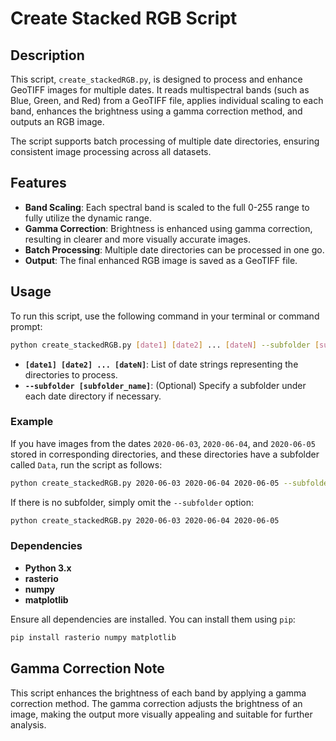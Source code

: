 
# Create Stacked RGB Script

## Description
This script, `create_stackedRGB.py`, is designed to process and enhance GeoTIFF images for multiple dates. It reads multispectral bands (such as Blue, Green, and Red) from a GeoTIFF file, applies individual scaling to each band, enhances the brightness using a gamma correction method, and outputs an RGB image.

The script supports batch processing of multiple date directories, ensuring consistent image processing across all datasets.

## Features
- **Band Scaling**: Each spectral band is scaled to the full 0-255 range to fully utilize the dynamic range.
- **Gamma Correction**: Brightness is enhanced using gamma correction, resulting in clearer and more visually accurate images.
- **Batch Processing**: Multiple date directories can be processed in one go.
- **Output**: The final enhanced RGB image is saved as a GeoTIFF file.

## Usage
To run this script, use the following command in your terminal or command prompt:

```bash
python create_stackedRGB.py [date1] [date2] ... [dateN] --subfolder [subfolder_name]
```

- **`[date1] [date2] ... [dateN]`**: List of date strings representing the directories to process.
- **`--subfolder [subfolder_name]`**: (Optional) Specify a subfolder under each date directory if necessary.

### Example

If you have images from the dates `2020-06-03`, `2020-06-04`, and `2020-06-05` stored in corresponding directories, and these directories have a subfolder called `Data`, run the script as follows:

```bash
python create_stackedRGB.py 2020-06-03 2020-06-04 2020-06-05 --subfolder Data
```

If there is no subfolder, simply omit the `--subfolder` option:

```bash
python create_stackedRGB.py 2020-06-03 2020-06-04 2020-06-05
```

### Dependencies

- **Python 3.x**
- **rasterio**
- **numpy**
- **matplotlib**

Ensure all dependencies are installed. You can install them using `pip`:

```bash
pip install rasterio numpy matplotlib
```

## Gamma Correction Note
This script enhances the brightness of each band by applying a gamma correction method. The gamma correction adjusts the brightness of an image, making the output more visually appealing and suitable for further analysis.


